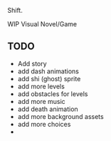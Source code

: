 Shift.

WIP Visual Novel/Game
## TODO
* Add story
* add dash animations
* add shi (ghost) sprite
* add more levels
* add obstacles for levels
* add more music
* add death animation
* add more background assets
* add more choices
* 